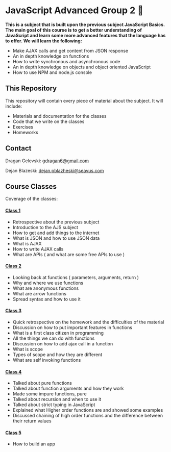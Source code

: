# JavaScript Advanced Group 2 &#x1F4D8;
**This is a subject that is built upon the previous subject JavaScript Basics. The main goal of this course is to get a better understanding of JavaScript and learn some more advanced features that the language has to offer. We will learn the following:**
* Make AJAX calls and get content from JSON response
* An in depth knowledge on functions
* How to write synchronous and asynchronous code
* An in depth knowledge on objects and object oriented JavaScript
* How to use NPM and node.js console
## This Repository
This repository will contain every piece of material about the subject. It will include:
* Materials and documentation for the classes 
* Code that we write on the classes
* Exercises
* Homeworks
## Contact
Dragan Gelevski: gdragan6@gmail.com

Dejan Blazeski: dejan.pblazheski@seavus.com

## Course Classes
Coverage of the classes:
#### [Class 1](https://github.com/sedc-codecademy/sedc7-04-ajs/blob/master/g2/Class1/README.md)
* Retrospective about the previous subject
* Introduction to the AJS subject
* How to get and add things to the internet
* What is JSON and how to use JSON data
* What is AJAX
* How to write AJAX calls
* What are APIs ( and what are some free APIs to use )

#### [Class 2](https://github.com/sedc-codecademy/sedc7-04-ajs/blob/master/g2/Class2/README.md)
* Looking back at functions ( parameters, arguments, return )
* Why and where we use functions
* What are anonymous functions
* What are arrow functions
* Spread syntax and how to use it

#### [Class 3](https://github.com/sedc-codecademy/sedc7-04-ajs/blob/master/g2/Class3/README.md)
* Quick retrospective on the homework and the difficulties of the material
* Discussion on how to put important features in functions
* What is a first class citizen in programming
* All the things we can do with functions
* Discussion on how to add ajax call in a function
* What is scope
* Types of scope and how they are different
* What are self invoking functions

#### [Class 4](https://github.com/sedc-codecademy/sedc7-04-ajs/blob/master/g2/Class4/README.md)
* Talked about pure functions
* Talked about function arguments and how they work
* Made some impure functions, pure
* Talked about recursion and when to use it
* Talked about strict typing in JavaScript
* Explained what Higher order functions are and showed some examples
* Discussed chaining of high order functions and the difference between their return values

#### [Class 5](https://github.com/sedc-codecademy/sedc7-04-ajs/blob/master/g2/Class5/README.md)
* How to build an app